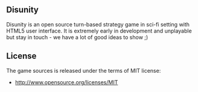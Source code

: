 ## Disunity

Disunity is an open source turn-based strategy game in sci-fi setting with HTML5 user interface.
It is extremely early in development and unplayable but stay in touch - we have a lot of good ideas to show ;)

## License

The game sources is released under the terms of MIT license:

 * http://www.opensource.org/licenses/MIT